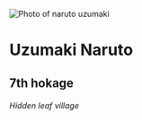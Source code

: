 ![Photo of naruto uzumaki](https://github.com/user-attachments/assets/8a4de9ed-9043-4557-8ef8-9ac5f3dd4d5f)
# Uzumaki Naruto
## 7th hokage
###### Hidden leaf village
